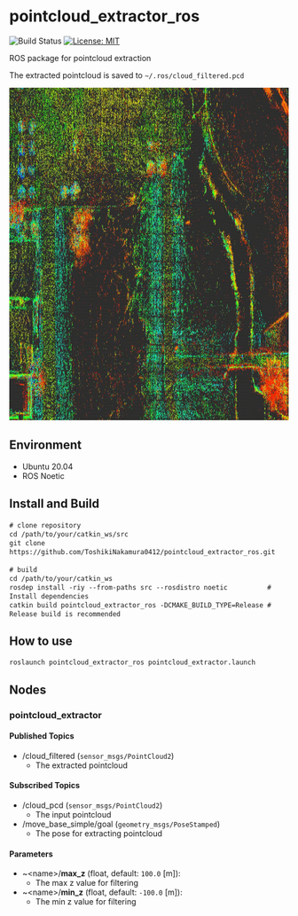 # pointcloud_extractor_ros

![Build Status](https://github.com/ToshikiNakamura0412/pointcloud_extractor_ros/workflows/build/badge.svg)
[![License: MIT](https://img.shields.io/badge/License-MIT-yellow.svg)](https://opensource.org/licenses/MIT)

ROS package for pointcloud extraction

The extracted pointcloud is saved to `~/.ros/cloud_filtered.pcd`

<p align="center">
  <img src="images/demo.gif" height="600px"/>
</p>

## Environment
- Ubuntu 20.04
- ROS Noetic

## Install and Build
```
# clone repository
cd /path/to/your/catkin_ws/src
git clone https://github.com/ToshikiNakamura0412/pointcloud_extractor_ros.git

# build
cd /path/to/your/catkin_ws
rosdep install -riy --from-paths src --rosdistro noetic          # Install dependencies
catkin build pointcloud_extractor_ros -DCMAKE_BUILD_TYPE=Release # Release build is recommended
```

## How to use
```
roslaunch pointcloud_extractor_ros pointcloud_extractor.launch
```

## Nodes
### pointcloud_extractor
#### Published Topics
- /cloud_filtered (`sensor_msgs/PointCloud2`)
  - The extracted pointcloud

#### Subscribed Topics
- /cloud_pcd (`sensor_msgs/PointCloud2`)
  - The input pointcloud
- /move_base_simple/goal (`geometry_msgs/PoseStamped`)
  - The pose for extracting pointcloud

#### Parameters
- ~\<name>/<b>max_z</b> (float, default: `100.0` [m]):<br>
  - The max z value for filtering
- ~\<name>/<b>min_z</b> (float, default: `-100.0` [m]):<br>
  - The min z value for filtering

